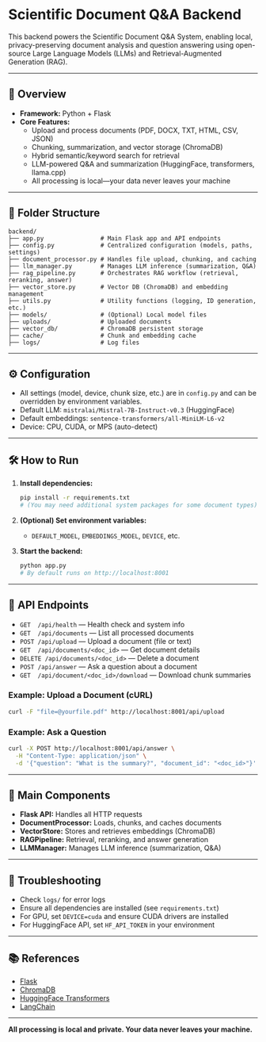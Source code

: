 # Scientific Document Q&A Backend

This backend powers the Scientific Document Q&A System, enabling local, privacy-preserving document analysis and question answering using open-source Large Language Models (LLMs) and Retrieval-Augmented Generation (RAG).

---

## 🚀 Overview
- **Framework:** Python + Flask
- **Core Features:**
  - Upload and process documents (PDF, DOCX, TXT, HTML, CSV, JSON)
  - Chunking, summarization, and vector storage (ChromaDB)
  - Hybrid semantic/keyword search for retrieval
  - LLM-powered Q&A and summarization (HuggingFace, transformers, llama.cpp)
  - All processing is local—your data never leaves your machine

---

## 📁 Folder Structure

```
backend/
├── app.py                # Main Flask app and API endpoints
├── config.py             # Centralized configuration (models, paths, settings)
├── document_processor.py # Handles file upload, chunking, and caching
├── llm_manager.py        # Manages LLM inference (summarization, Q&A)
├── rag_pipeline.py       # Orchestrates RAG workflow (retrieval, reranking, answer)
├── vector_store.py       # Vector DB (ChromaDB) and embedding management
├── utils.py              # Utility functions (logging, ID generation, etc.)
├── models/               # (Optional) Local model files
├── uploads/              # Uploaded documents
├── vector_db/            # ChromaDB persistent storage
├── cache/                # Chunk and embedding cache
├── logs/                 # Log files
```

---

## ⚙️ Configuration
- All settings (model, device, chunk size, etc.) are in `config.py` and can be overridden by environment variables.
- Default LLM: `mistralai/Mistral-7B-Instruct-v0.3` (HuggingFace)
- Default embeddings: `sentence-transformers/all-MiniLM-L6-v2`
- Device: CPU, CUDA, or MPS (auto-detect)

---

## 🛠️ How to Run

1. **Install dependencies:**
   ```bash
   pip install -r requirements.txt
   # (You may need additional system packages for some document types)
   ```

2. **(Optional) Set environment variables:**
   - `DEFAULT_MODEL`, `EMBEDDINGS_MODEL`, `DEVICE`, etc.

3. **Start the backend:**
   ```bash
   python app.py
   # By default runs on http://localhost:8001
   ```

---

## 🔗 API Endpoints

- `GET  /api/health` — Health check and system info
- `GET  /api/documents` — List all processed documents
- `POST /api/upload` — Upload a document (file or text)
- `GET  /api/documents/<doc_id>` — Get document details
- `DELETE /api/documents/<doc_id>` — Delete a document
- `POST /api/answer` — Ask a question about a document
- `GET  /api/document/<doc_id>/download` — Download chunk summaries

### Example: Upload a Document (cURL)
```bash
curl -F "file=@yourfile.pdf" http://localhost:8001/api/upload
```

### Example: Ask a Question
```bash
curl -X POST http://localhost:8001/api/answer \
  -H "Content-Type: application/json" \
  -d '{"question": "What is the summary?", "document_id": "<doc_id>"}'
```

---

## 🧩 Main Components
- **Flask API:** Handles all HTTP requests
- **DocumentProcessor:** Loads, chunks, and caches documents
- **VectorStore:** Stores and retrieves embeddings (ChromaDB)
- **RAGPipeline:** Retrieval, reranking, and answer generation
- **LLMManager:** Manages LLM inference (summarization, Q&A)

---

## 🐞 Troubleshooting
- Check `logs/` for error logs
- Ensure all dependencies are installed (see `requirements.txt`)
- For GPU, set `DEVICE=cuda` and ensure CUDA drivers are installed
- For HuggingFace API, set `HF_API_TOKEN` in your environment

---

## 📚 References
- [Flask](https://flask.palletsprojects.com/)
- [ChromaDB](https://www.trychroma.com/)
- [HuggingFace Transformers](https://huggingface.co/docs/transformers/index)
- [LangChain](https://python.langchain.com/)

---

**All processing is local and private. Your data never leaves your machine.** 